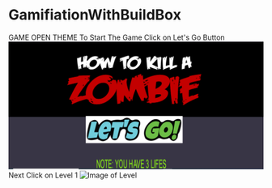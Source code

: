 # GamifiationWithBuildBox
GAME OPEN THEME
To Start The Game Click on Let's Go Button
![Image of Game](https://github.com/GitPradheep/GamifiationWithBuildBox-/blob/master/game.PNG)
Next Click on Level 1
![Image of Level]()

